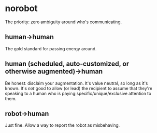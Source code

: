 # norobot

The priority: zero ambiguity around who's communicating.

## human->human

The gold standard for passing energy around.

## human (scheduled, auto-customized, or otherwise augmented)->human

Be honest: disclaim your augmentation. It's value neutral, so long as it's known. It's _not_ good to allow (or lead) the recipient to assume that they're speaking to a human who is paying specific/unique/exclusive attention to them.

## robot->human

Just fine. Allow a way to report the robot as misbehaving.
